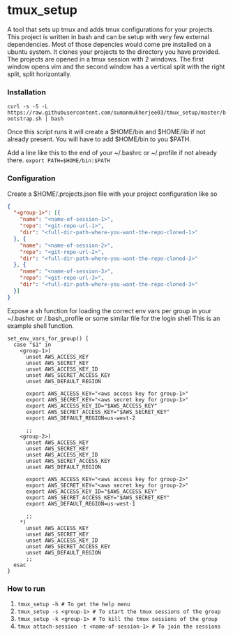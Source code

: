 # tmux_setup

A tool that sets up tmux and adds tmux configurations for your projects.
This project is written in bash and can be setup with very few external dependencies.
Most of those depencies would come pre installed on a ubuntu system.
It clones your projects to the directory you have provided.
The projects are opened in a tmux session with 2 windows.
The first window opens vim and the second window has a vertical split with the right split, split horizontally.

### Installation

`curl -s -S -L https://raw.githubusercontent.com/sumanmukherjee03/tmux_setup/master/bootstrap.sh | bash`

Once this script runs it will create a $HOME/bin and $HOME/lib if not already present.
You will have to add $HOME/bin to you $PATH.

Add a line like this to the end of your ~/.bashrc or ~/.profile if not already there.
`export PATH=$HOME/bin:$PATH`

### Configuration
Create a $HOME/.projects.json file with your project configuration like so

```json
{
  "<group-1>": [{
    "name": "<name-of-session-1>",
    "repo": "<git-repo-url-1>",
    "dir": "<full-dir-path-where-you-want-the-repo-cloned-1>"
  }, {
    "name": "<name-of-session-2>",
    "repo": "<git-repo-url-2>",
    "dir": "<full-dir-path-where-you-want-the-repo-cloned-2>"
  }, {
    "name": "<name-of-session-3>",
    "repo": "<git-repo-url-3>",
    "dir": "<full-dir-path-where-you-want-the-repo-cloned-3>"
  }]
}
```

Expose a sh function for loading the correct env vars per group in your ~/.bashrc or /.bash_profile or some similar file for the login shell
This is an example shell function.

```shell
set_env_vars_for_group() {
  case "$1" in
    <group-1>)
      unset AWS_ACCESS_KEY
      unset AWS_SECRET_KEY
      unset AWS_ACCESS_KEY_ID
      unset AWS_SECRET_ACCESS_KEY
      unset AWS_DEFAULT_REGION

      export AWS_ACCESS_KEY="<aws access key for group-1>"
      export AWS_SECRET_KEY="<aws secret key for group-1>"
      export AWS_ACCESS_KEY_ID="$AWS_ACCESS_KEY"
      export AWS_SECRET_ACCESS_KEY="$AWS_SECRET_KEY"
      export AWS_DEFAULT_REGION=us-west-2

      ;;
    <group-2>)
      unset AWS_ACCESS_KEY
      unset AWS_SECRET_KEY
      unset AWS_ACCESS_KEY_ID
      unset AWS_SECRET_ACCESS_KEY
      unset AWS_DEFAULT_REGION

      export AWS_ACCESS_KEY="<aws access key for group-2>"
      export AWS_SECRET_KEY="<aws secret key for group-2>"
      export AWS_ACCESS_KEY_ID="$AWS_ACCESS_KEY"
      export AWS_SECRET_ACCESS_KEY="$AWS_SECRET_KEY"
      export AWS_DEFAULT_REGION=us-west-1

      ;;
    *)
      unset AWS_ACCESS_KEY
      unset AWS_SECRET_KEY
      unset AWS_ACCESS_KEY_ID
      unset AWS_SECRET_ACCESS_KEY
      unset AWS_DEFAULT_REGION
      ;;
  esac
}
```

### How to run
1. `tmux_setup -h # To get the help menu`
2. `tmux_setup -s <group-1> # To start the tmux sessions of the group`
3. `tmux_setup -k <group-1> # To kill the tmux sessions of the group`
4. `tmux attach-session -t <name-of-session-1> # To join the sessions`
